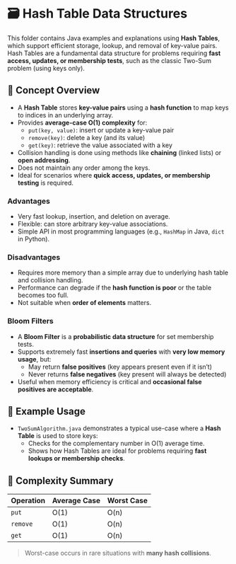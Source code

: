 # 🗃️ Hash Table Data Structures

This folder contains Java examples and explanations using **Hash Tables**, which support efficient storage, lookup, and removal of key-value pairs. Hash Tables are a fundamental data structure for problems requiring **fast access, updates, or membership tests**, such as the classic Two-Sum problem (using keys only).

## 📌 Concept Overview

- A **Hash Table** stores **key-value pairs** using a **hash function** to map keys to indices in an underlying array.  
- Provides **average-case O(1) complexity** for:
  - `put(key, value)`: insert or update a key-value pair
  - `remove(key)`: delete a key (and its value)
  - `get(key)`: retrieve the value associated with a key  
- Collision handling is done using methods like **chaining** (linked lists) or **open addressing**.  
- Does not maintain any order among the keys.  
- Ideal for scenarios where **quick access, updates, or membership testing** is required.  

### Advantages

- Very fast lookup, insertion, and deletion on average.
- Flexible: can store arbitrary key-value associations.
- Simple API in most programming languages (e.g., `HashMap` in Java, `dict` in Python).  

### Disadvantages

- Requires more memory than a simple array due to underlying hash table and collision handling.  
- Performance can degrade if the **hash function is poor** or the table becomes too full.  
- Not suitable when **order of elements** matters.  

### Bloom Filters

- A **Bloom Filter** is a **probabilistic data structure** for set membership tests.  
- Supports extremely fast **insertions and queries** with **very low memory usage**, but:
  - May return **false positives** (key appears present even if it isn’t)
  - Never returns **false negatives** (key present will always be detected)  
- Useful when memory efficiency is critical and **occasional false positives are acceptable**.  

## 📌 Example Usage

- `TwoSumAlgorithm.java` demonstrates a typical use-case where a **Hash Table** is used to store keys:
  - Checks for the complementary number in O(1) average time.  
  - Shows how Hash Tables are ideal for problems requiring **fast lookups or membership checks**.  

## 🚀 Complexity Summary

| Operation       | Average Case | Worst Case |
|-----------------|-------------|------------|
| `put`           | O(1)        | O(n)       |
| `remove`        | O(1)        | O(n)       |
| `get`           | O(1)        | O(n)       |

> Worst-case occurs in rare situations with **many hash collisions**.